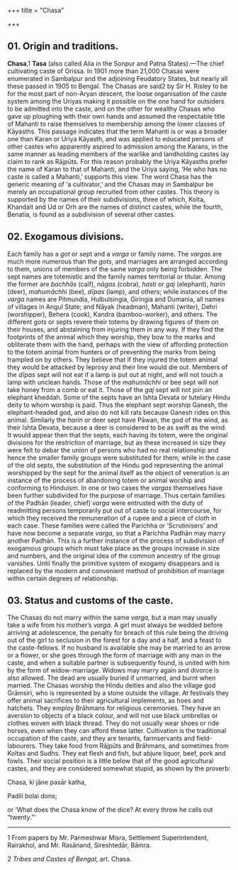 +++
title = "Chasa"

+++


## 01. Origin and traditions.

**Chasa**,1 **Tasa** \(also called Alia in the Sonpur and Patna States\).—The chief cultivating caste of Orissa. In 1901 more than 21,000 Chasas were enumerated in Sambalpur and the adjoining Feudatory States, but nearly all these passed in 1905 to Bengal. The Chasas are said2 by Sir H. Risley to be for the most part of non-Aryan descent, the loose organisation of the caste system among the Uriyas making it possible on the one hand for outsiders to be admitted into the caste, and on the other for wealthy Chasas who gave up ploughing with their own hands and assumed the respectable title of Mahanti to raise themselves to membership among the lower classes of Kāyasths. This passage indicates that the term Mahanti is or was a broader one than Karan or Uriya Kāyasth, and was applied to educated persons of other castes who apparently aspired to admission among the Karans, in the same manner as leading members of the warlike and landholding castes lay claim to rank as Rājpūts. For this reason probably the Uriya Kāyasths prefer the name of Karan to that of Mahanti, and the Uriya saying, ‘He who has no caste is called a Mahanti,’ supports this view. The word Chasa has the generic meaning of ‘a cultivator,’ and the Chasas may in Sambalpur be merely an occupational group recruited from other castes. This theory is supported by the names of their subdivisions, three of which, Kolta, Khandait and Ud or Orh are the names of distinct castes, while the fourth, Benatia, is found as a subdivision of several other castes. 



## 02. Exogamous divisions.

Each family has a *got* or sept and a *varga* or family name. The *vargas* are much more numerous than the *gots*, and marriages are arranged according to them, unions of members of the same *varga* only being forbidden. The sept names are totemistic and the family names territorial or titular. Among the former are *bachhās* \(calf\), *nāgas* \(cobra\), *hasti* or *gaj* \(elephant\), *harin* \(deer\), *mahumāchhi* \(bee\), *dīpas* \(lamp\), and others; while instances of the *varga* names are Pitmundia, Hulbulsingia, Giringia and Dumania, all names of villages in Angul State; and Nāyak \(headman\), Mahanti \(writer\), Dehri \(worshipper\), Behera \(cook\), Kandra \(bamboo-worker\), and others. The different *gots* or septs revere their totems by drawing figures of them on their houses, and abstaining from injuring them in any way. If they find the footprints of the animal which they worship, they bow to the marks and obliterate them with the hand, perhaps with the view of affording protection to the totem animal from hunters or of preventing the marks from being trampled on by others. They believe that if they injured the totem animal they would be attacked by leprosy and their line would die out. Members of the *dīpas* sept will not eat if a lamp is put out at night, and will not touch a lamp with unclean hands. Those of the *mahumāchhi* or bee sept will not take honey from a comb or eat it. Those of the *gaj* sept will not join an elephant kheddah. Some of the septs have an Ishta Devata or tutelary Hindu deity to whom worship is paid. Thus the elephant sept worship Ganesh, the elephant-headed god, and also do not kill rats because Ganesh rides on this animal. Similarly the *harin* or deer sept have Pāwan, the god of the wind, as their Ishta Devata, because a deer is considered to be as swift as the wind. It would appear then that the septs, each having its totem, were the original divisions for the restriction of marriage, but as these increased in size they were felt to debar the union of persons who had no real relationship and hence the smaller family groups were substituted for them; while in the case of the old septs, the substitution of the Hindu god representing the animal worshipped by the sept for the animal itself as the object of veneration is an instance of the process of abandoning totem or animal worship and conforming to Hinduism. In one or two cases the *vargas* themselves have been further subdivided for the purpose of marriage. Thus certain families of the Padhān \(leader, chief\) *varga* were entrusted with the duty of readmitting persons temporarily put out of caste to social intercourse, for which they received the remuneration of a rupee and a piece of cloth in each case. These families were called the Parichha or ‘Scrutinisers’ and have now become a separate *varga*, so that a Parichha Padhān may marry another Padhān. This is a further instance of the process of subdivision of exogamous groups which must take place as the groups increase in size and numbers, and the original idea of the common ancestry of the group vanishes. Until finally the primitive system of exogamy disappears and is replaced by the modern and convenient method of prohibition of marriage within certain degrees of relationship. 



## 03. Status and customs of the caste.

The Chasas do not marry within the same *varga,* but a man may usually take a wife from his mother’s *varga*. A girl must always be wedded before arriving at adolescence, the penalty for breach of this rule being the driving out of the girl to seclusion in the forest for a day and a half, and a feast to the caste-fellows. If no husband is available she may be married to an arrow or a flower, or she goes through the form of marriage with any man in the caste, and when a suitable partner is subsequently found, is united with him by the form of widow-marriage. Widows may marry again and divorce is also allowed. The dead are usually buried if unmarried, and burnt when married. The Chasas worship the Hindu deities and also the village god Grāmsiri, who is represented by a stone outside the village. At festivals they offer animal sacrifices to their agricultural implements, as hoes and hatchets. They employ Brāhmans for religious ceremonies. They have an aversion to objects of a black colour, and will not use black umbrellas or clothes woven with black thread. They do not usually wear shoes or ride horses, even when they can afford these latter. Cultivation is the traditional occupation of the caste, and they are tenants, farmservants and field-labourers. They take food from Rājpūts and Brāhmans, and sometimes from Koltas and Sudhs. They eat flesh and fish, but abjure liquor, beef, pork and fowls. Their social position is a little below that of the good agricultural castes, and they are considered somewhat stupid, as shown by the proverb: 



Chasa, ki jāne pasār katha, 

Padili bolai dons;



or ‘What does the Chasa know of the dice? At every throw he calls out “twenty.”’ 



* * *

1 From papers by Mr. Parmeshwar Misra, Settlement Superintendent, Rairakhol, and Mr. Rasānand, Sireshtedār, Bāmra. 

2 *Tribes and Castes of Bengal*, art. Chasa. 



